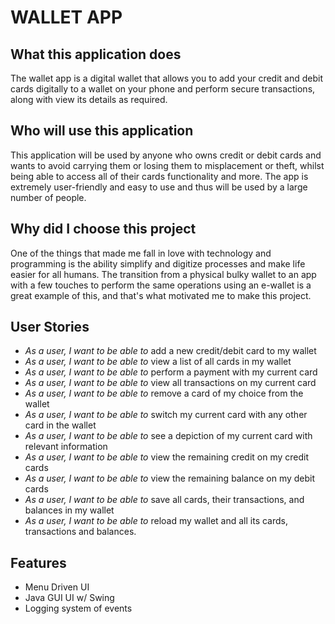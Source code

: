 # WALLET APP

## What this application does
 The wallet app is a digital wallet that
 allows you to add your credit and debit cards digitally to a wallet
 on your phone and perform secure transactions, along with view its details as required.

## Who will use this application
This application will be used by anyone who owns credit or debit cards
and wants to avoid carrying them or losing them to misplacement or theft,
whilst being able to access all of their cards functionality and more.
The app is extremely user-friendly and easy to use and thus will be used
by a large number of people. 

## Why did I choose this project
One of the things that made me fall in love with technology and programming is the ability 
simplify and digitize processes and make life easier for all humans.
The transition from a physical bulky wallet to an app with a few touches to perform the same 
operations using an e-wallet is a great example of this, and that's what motivated me to make this project.


## User Stories
- *As a user, I want to be able to* add a new credit/debit card to my wallet
- *As a user, I want to be able to* view a list of all cards in my wallet
- *As a user, I want to be able to* perform a payment with my current card
- *As a user, I want to be able to* view all transactions on my current card
- *As a user, I want to be able to* remove a card of my choice from the wallet
- *As a user, I want to be able to* switch my current card with any other card in the wallet
- *As a user, I want to be able to* see a depiction of my current card with relevant information
- *As a user, I want to be able to* view the remaining credit on my credit cards
- *As a user, I want to be able to* view the remaining balance on my debit cards
- *As a user, I want to be able to* save all cards, their transactions, and balances in my wallet
- *As a user, I want to be able to* reload my wallet and all its cards, transactions and balances.

## Features
- Menu Driven UI
- Java GUI UI w/ Swing
- Logging system of events

